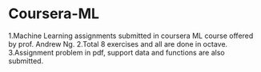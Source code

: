 Coursera-ML
===========

1.Machine Learning assignments submitted in coursera ML course offered by prof. Andrew Ng.
2.Total 8 exercises and all are done in octave.
3.Assignment problem in pdf, support data and functions are also submitted.